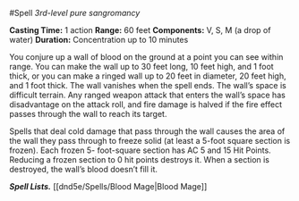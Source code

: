#Spell
*3rd-level pure sangromancy*

**Casting Time:** 1 action
**Range:** 60 feet
**Components:** V, S, M (a drop of water)
**Duration:** Concentration up to 10 minutes

You conjure up a wall of blood on the ground at a point you can see within range. You can make the wall up to 30 feet long, 10 feet high, and 1 foot thick, or you can make a ringed wall up to 20 feet in diameter, 20 feet high, and 1 foot thick. The wall vanishes when the spell ends. The wall’s space is difficult terrain. Any ranged weapon attack that enters the wall’s space has disadvantage on the attack roll, and fire damage is halved if the fire effect passes through the wall to reach its target.

Spells that deal cold damage that pass through the wall causes the area of the wall they pass through to freeze solid (at least a 5-foot square section is frozen). Each frozen 5- foot-square section has AC 5 and 15 Hit Points. Reducing a frozen section to 0 hit points destroys it. When a section is destroyed, the wall’s blood doesn’t fill it.

***Spell Lists.*** [[dnd5e/Spells/Blood Mage\|Blood Mage]]